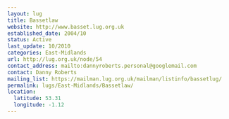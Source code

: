 ```yaml
---
layout: lug
title: Bassetlaw
website: http://www.basset.lug.org.uk
established_date: 2004/10
status: Active
last_update: 10/2010
categories: East-Midlands
url: http://lug.org.uk/node/54
contact_address: mailto:dannyroberts.personal@googlemail.com
contact: Danny Roberts
mailing_list: https://mailman.lug.org.uk/mailman/listinfo/bassetlug/
permalink: lugs/East-Midlands/Bassetlaw/
location:
  latitude: 53.31
  longitude: -1.12
---
```

